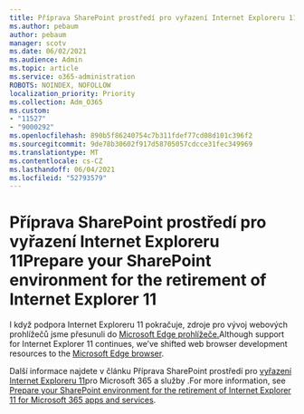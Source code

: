 ```yaml
---
title: Příprava SharePoint prostředí pro vyřazení Internet Exploreru 11
ms.author: pebaum
author: pebaum
manager: scotv
ms.date: 06/02/2021
ms.audience: Admin
ms.topic: article
ms.service: o365-administration
ROBOTS: NOINDEX, NOFOLLOW
localization_priority: Priority
ms.collection: Adm_O365
ms.custom:
- "11527"
- "9000292"
ms.openlocfilehash: 890b5f86240754c7b311fdef77cd08d101c396f2
ms.sourcegitcommit: 9de78b30602f917d58705057cdcce31fec349969
ms.translationtype: MT
ms.contentlocale: cs-CZ
ms.lasthandoff: 06/04/2021
ms.locfileid: "52793579"
---
```

# <a name="prepare-your-sharepoint-environment-for-the-retirement-of-internet-explorer-11"></a><span data-ttu-id="f8604-102">Příprava SharePoint prostředí pro vyřazení Internet Exploreru 11</span><span class="sxs-lookup"><span data-stu-id="f8604-102">Prepare your SharePoint environment for the retirement of Internet Explorer 11</span></span>

<span data-ttu-id="f8604-103">I když podpora Internet Exploreru 11 pokračuje, zdroje pro vývoj webových prohlížečů jsme přesunuli do [Microsoft Edge prohlížeče.](https://www.microsoft.com/edge/business)</span><span class="sxs-lookup"><span data-stu-id="f8604-103">Although support for Internet Explorer 11 continues, we’ve shifted web browser development resources to the [Microsoft Edge browser](https://www.microsoft.com/edge/business).</span></span> 

<span data-ttu-id="f8604-104">Další informace najdete v článku Příprava SharePoint prostředí pro [vyřazení Internet Exploreru 11](/sharepoint/prepare-ie11)pro Microsoft 365 a služby .</span><span class="sxs-lookup"><span data-stu-id="f8604-104">For more information, see [Prepare your SharePoint environment for the retirement of Internet Explorer 11 for Microsoft 365 apps and services](/sharepoint/prepare-ie11).</span></span>

